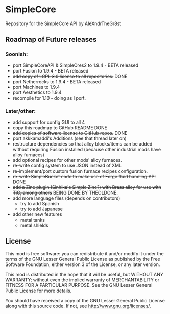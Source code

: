 SimpleCore
==========

Repository for the SimpleCore API by AleXndrTheGr8st


Roadmap of Future releases
--------------------------

### Soonish:

- port SimpleCoreAPI & SimpleOres2 to 1.9.4 - BETA released
- port Fusion to 1.9.4 - BETA released
- ~~add copy of LGPL 3.0 license to all repositories.~~ DONE
- port Netherrocks to 1.9.4 - BETA released
- port Machines to 1.9.4
- port Aesthetics to 1.9.4
- recompile for 1.10 - doing as I port.

### Later/other:

- add support for config GUI to all 4
- ~~copy this roadmap to GitHub README~~ DONE
- ~~add copies of software license to GitHub repos.~~ DONE
- port akkkamaddi's Additions (see that thread later on)
- restructure dependencies so that alloy blocks/items can be added without
requiring Fusion installed (because other industrial mods have alloy furnaces)
- add optional recipes for other mods' alloy furnaces.
- re-write config system to use JSON instead of XML
- re-implement/port custom fusion furnace recipes configuration.
- ~~re-write SimpleBucket code to make use of Forge fluid handling API~~ DONE
- ~~add a Zinc plugin (Sinhika's Simple Zinc?) with Brass alloy for use with
TiC, among others~~ BEING DONE BY THEOLDONE.
- add more language files (depends on contributors)
  + try to add Spanish
  + try to add Japanese
- add other new features
  + metal tanks
  + metal shields

License
-------

This mod is free software: you can redistribute it and/or modify it under the
terms of the GNU Lesser General Public License as published by the Free
Software Foundation, either version 3 of the License, or any later version.

This mod is distributed in the hope that it will be useful, but WITHOUT ANY
WARRANTY; without even the implied warranty of MERCHANTABILITY or FITNESS FOR A
PARTICULAR PURPOSE.  See the GNU Lesser General Public License for more
details.

You should have received a copy of the GNU Lesser General Public License along
with this source code.  If not, see <http://www.gnu.org/licenses/>.
